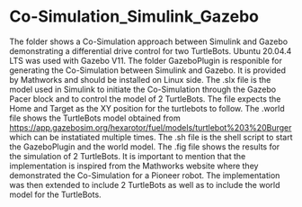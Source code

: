 # Co-Simulation_Simulink_Gazebo
The folder shows a Co-Simulation approach between Simulink and Gazebo demonstrating a differential drive control for two TurtleBots.
Ubuntu 20.04.4 LTS was used with Gazebo V11. The folder GazeboPlugin is responible for generating the Co-Simulation between Simulink and Gazebo. It is provided by Mathworks and should be installed on Linux side.
The .slx file is the model used in Simulink to initiate the Co-Simulation through the Gazebo Pacer block and to control the model of 2 TurtleBots. The file expects the Home and Target as the XY position for the turtlebots to follow. 
The .world file shows the TurtleBots model obtained from https://app.gazebosim.org/hexarotor/fuel/models/turtlebot%203%20Burger which can be instatiated multiple times. 
The .sh file is the shell script to start the GazeboPlugin and the world model.
The .fig file shows the results for the simulation of 2 TurtleBots.
It is important to mention that the implementation is inspired from the Mathworks website where they demonstrated the Co-Simulation for a Pioneer robot. The implementation was then extended to include 2 TurtleBots as well as to include the world model for the TurtleBots.
